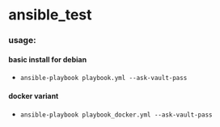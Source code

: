 # ansible_test

### usage:
#### basic install for debian
- `ansible-playbook playbook.yml --ask-vault-pass`
#### docker variant
- `ansible-playbook playbook_docker.yml --ask-vault-pass`
